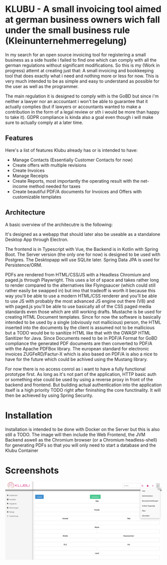 # KLUBU - A small invoicing tool aimed at german business owners wich fall under the small business rule (Kleinunternehmerregelung)

In my search for an open source invoicing tool for registering a small business as a side hustle i failed to find one which can comply with all the german regulations without significant modifications. So this is my (Work in progress) attemt at creating just that: A small invoicing and bookkeeping tool that does exactly what i need and nothing more or less for now. This is very much intended to be as simple and easy to understand as possible for the user as well as the programmer. 

The main regulation it is designed to comply with is the GoBD but since i'm neither a lawyer nor an accountant i won't be able to guarantee that it actually complies (but if lawyers or accountants wanted to make a contribution in the form of a legal review or sth i would be more than happy to take it). GDPR compliance is kinda also a goal even though i will make sure to actually comply at a later time.

## Features
Here's a list of features Klubu already has or is intended to have:

- Manage Contacts (Essentially Customer Contacts for now)
- Create offers with multiple revisions
- Create Invoices
- Manage Receipts
- Create Reports, most importantly the operating result with the net-income method needed for taxes
- Create beautiful PDF/A documents for Invoices and Offers with customizable templates

## Architecture
A basic overview of the architecutre is the following:

It's designed as a webapp that should later also be useable as a standalone Desktop App through Electron.

The frontend is in Typescript with Vue, the Backend is in Kotlin with Spring Boot. The Server version (the only one for now) is designed to be used with Postgres. The Desktopapp will use SQLite later. Spring Data JPA is used for Persistence/ORM. 

PDFs are rendered from HTML/CSS/JS with a Headless Chromium and paged.js through Playwright. This uses a lot of space and takes rather long to render compared to the alternatives like Flyingsaucer (which could still rather easily be swapped in) but imo that tradeoff is worth it because this way you'll be able to use a modern HTML/CSS renderer and you'll be able to use JS with probably the most advanced JS engine out there (V8) and with paged.js you'll be able to use basically all of the CSS paged media standards even those which are still working drafts. Mustache is be used for creating HTML Document templates. Since for now the software is basically intended to be used by a single (obviously not mallicious) person, the HTML inserted into the documents by the client is assumed not to be mallicious but a TODO would be to sanitize HTML like that with the OWASP HTML Sanitizer for Java. Since Documents need to be in PDF/A Format for GoBD compliance the generated PDF documents are then converted to PDF/A with the Apache PDFBox library. The european standard for electronic invoices ZUGFeRD/Factur-X which is also based on PDF/A is also a nice to have for the future which could be achived using the Mustang library.

For now there is no access conrol as i want to have a fully functional prototype first. As long as it's not part of the application, HTTP basic auth or something else could be used by using a reverse proxy in front of the backend and frontend. But building actual authentication into the application itself is a high priority TODO right after fininshing the core functinality. It will then be achieved by using Spring Security.

# Installation
Installation is intended to be done with Docker on the Server but this is also still a TODO. The image will then include the Web Frontend, the JVM Backend aswell as the Chromium browser (or a Chromium headless-shell) for generating PDFs so that you will only need to start a database and the Klubu Container

# Screenshots
<img alt="screen1" src="repo/screen1.png" width="600" />
